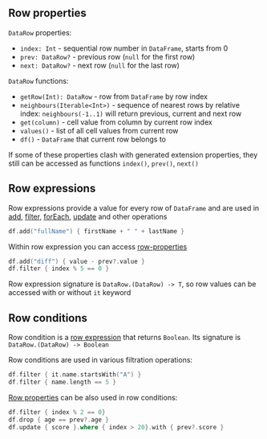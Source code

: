 [//]: # (title: DataRow)

## Row properties
`DataRow` properties:
* `index: Int` - sequential row number in `DataFrame`, starts from 0
* `prev: DataRow?` - previous row (`null` for the first row)
* `next: DataRow?` - next row (`null` for the last row)

`DataRow` functions:
* `getRow(Int): DataRow` - row from `DataFrame` by row index
* `neighbours(Iterable<Int>)` - sequence of nearest rows by relative index: `neighbours(-1..1)` will return previous, current and next row
* `get(column)` - cell value from column by current row index
* `values()` - list of all cell values from current row
* `df()` - `DataFrame` that current row belongs to

If some of these properties clash with generated extension properties, they still can be accessed as functions `index()`, `prev()`, `next()`

## Row expressions
Row expressions provide a value for every row of `DataFrame` and are used in [add](add.md), [filter](filter.md), [forEach](iterate.md), [update](update.md) and other operations
```kotlin
df.add("fullName") { firstName + " " + lastName }
```
Within row expression you can access [row-properties](#row-properties)
```kotlin
df.add("diff") { value - prev?.value }
df.filter { index % 5 == 0 }
```
Row expression signature is ```DataRow.(DataRow) -> T```, so row values can be accessed with or without ```it``` keyword

## Row conditions
Row condition is a [row expression](#row-expressions) that returns `Boolean`. Its signature is ```DataRow.(DataRow) -> Boolean```

Row conditions are used in various filtration operations:

```kotlin
df.filter { it.name.startsWith("A") }
df.filter { name.length == 5 }
```
[Row properties](#row-properties) can be also used in row conditions:
```kotlin
df.filter { index % 2 == 0}
df.drop { age == prev?.age }
df.update { score }.where { index > 20}.with { prev?.score } 
```
